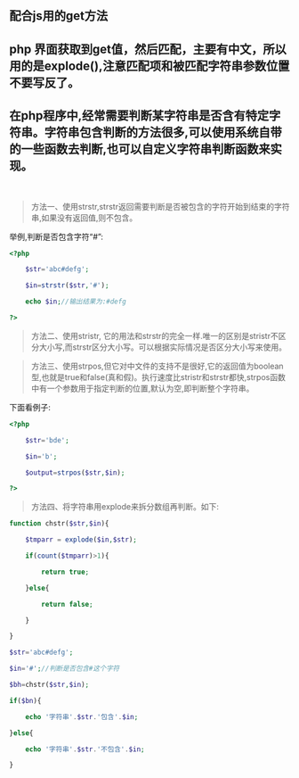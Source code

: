 ## 配合js用的get方法
## php 界面获取到get值，然后匹配，主要有中文，所以用的是explode(),注意匹配项和被匹配字符串参数位置不要写反了。
## 在php程序中,经常需要判断某字符串是否含有特定字符串。字符串包含判断的方法很多,可以使用系统自带的一些函数去判断,也可以自定义字符串判断函数来实现。
 
>方法一、使用strstr,strstr返回需要判断是否被包含的字符开始到结束的字符串,如果没有返回值,则不包含。

举例,判断是否包含字符“#”:
```php
<?php

    $str='abc#defg';

    $in=strstr($str,'#');

    echo $in;//输出结果为:#defg

?>
```
>方法二、使用stristr, 它的用法和strstr的完全一样.唯一的区别是stristr不区分大小写,而strstr区分大小写。可以根据实际情况是否区分大小写来使用。

>方法三、使用strpos,但它对中文件的支持不是很好,它的返回值为boolean型,也就是true和false(真和假)。执行速度比stristr和strstr都快,strpos函数中有一个参数用于指定判断的位置,默认为空,即判断整个字符串。

下面看例子:
```php
<?php

    $str='bde';

    $in='b';

    $output=strpos($str,$in);

?>
```
>方法四、将字符串用explode来拆分数组再判断。如下:
```php
function chstr($str,$in){

    $tmparr = explode($in,$str);

    if(count($tmparr)>1){

        return true;

    }else{

        return false;

    }

}

$str='abc#defg';

$in='#';//判断是否包含#这个字符

$bh=chstr($str,$in);

if($bn){

    echo '字符串'.$str.'包含'.$in;

}else{

    echo '字符串'.$str.'不包含'.$in;

}
```
